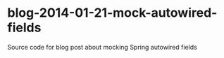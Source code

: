 blog-2014-01-21-mock-autowired-fields
=====================================

Source code for blog post about mocking Spring autowired fields
